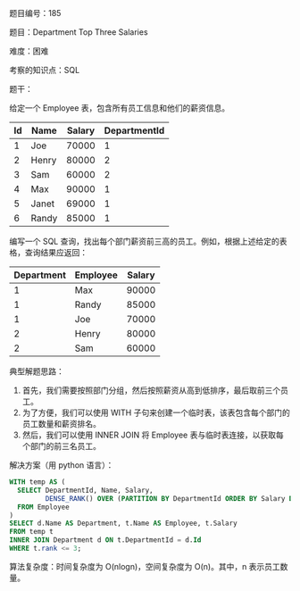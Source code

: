 题目编号：185

题目：Department Top Three Salaries

难度：困难

考察的知识点：SQL

题干：

给定一个 Employee 表，包含所有员工信息和他们的薪资信息。

| Id | Name  | Salary | DepartmentId |
|----|-------|--------|-------------|
| 1  | Joe   | 70000  | 1           |
| 2  | Henry | 80000  | 2           |
| 3  | Sam   | 60000  | 2           |
| 4  | Max   | 90000  | 1           |
| 5  | Janet | 69000  | 1           |
| 6  | Randy | 85000  | 1           |

编写一个 SQL 查询，找出每个部门薪资前三高的员工。例如，根据上述给定的表格，查询结果应返回：

| Department | Employee | Salary |
|------------|----------|--------|
| 1          | Max      | 90000  |
| 1          | Randy    | 85000  |
| 1          | Joe      | 70000  |
| 2          | Henry    | 80000  |
| 2          | Sam      | 60000  |

典型解题思路：

1. 首先，我们需要按照部门分组，然后按照薪资从高到低排序，最后取前三个员工。
2. 为了方便，我们可以使用 WITH 子句来创建一个临时表，该表包含每个部门的员工数量和薪资排名。
3. 然后，我们可以使用 INNER JOIN 将 Employee 表与临时表连接，以获取每个部门的前三名员工。

解决方案（用 python 语言）：

```sql
WITH temp AS (
  SELECT DepartmentId, Name, Salary, 
         DENSE_RANK() OVER (PARTITION BY DepartmentId ORDER BY Salary DESC) AS rank
  FROM Employee
)
SELECT d.Name AS Department, t.Name AS Employee, t.Salary
FROM temp t
INNER JOIN Department d ON t.DepartmentId = d.Id
WHERE t.rank <= 3;
```

算法复杂度：时间复杂度为 O(nlogn)，空间复杂度为 O(n)。其中，n 表示员工数量。